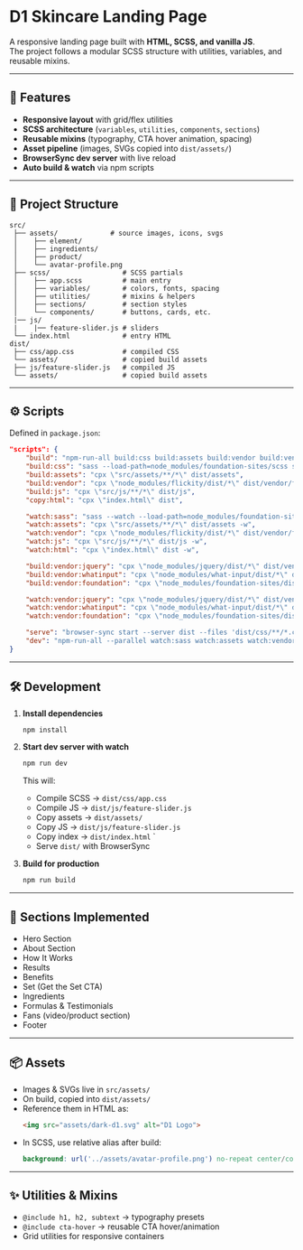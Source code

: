 # D1 Skincare Landing Page  

A responsive landing page built with **HTML, SCSS, and vanilla JS**.  
The project follows a modular SCSS structure with utilities, variables, and reusable mixins.  

---

## 🚀 Features  

- **Responsive layout** with grid/flex utilities  
- **SCSS architecture** (`variables`, `utilities`, `components`, `sections`)  
- **Reusable mixins** (typography, CTA hover animation, spacing)  
- **Asset pipeline** (images, SVGs copied into `dist/assets/`)  
- **BrowserSync dev server** with live reload  
- **Auto build & watch** via npm scripts  

---

## 📂 Project Structure  

```
src/
 ├── assets/             # source images, icons, svgs
 │    ├── element/
 │    ├── ingredients/
 │    ├── product/
 │    └── avatar-profile.png
 ├── scss/                  # SCSS partials
 │    ├── app.scss          # main entry
 │    ├── variables/        # colors, fonts, spacing
 │    ├── utilities/        # mixins & helpers
 │    ├── sections/         # section styles
 │    └── components/       # buttons, cards, etc.
 |── js/
 |    |── feature-slider.js # sliders
 └── index.html             # entry HTML
dist/
 ├── css/app.css            # compiled CSS
 └── assets/                # copied build assets
 ├── js/feature-slider.js   # compiled JS
 └── assets/                # copied build assets
```

---

## ⚙️ Scripts  

Defined in `package.json`:  

```json
"scripts": {
    "build": "npm-run-all build:css build:assets build:vendor build:vendor:jquery build:vendor:whatinput build:vendor:foundation build:js copy:html",
    "build:css": "sass --load-path=node_modules/foundation-sites/scss src/scss/app.scss dist/css/app.css --style=expanded",
    "build:assets": "cpx \"src/assets/**/*\" dist/assets",
    "build:vendor": "cpx \"node_modules/flickity/dist/*\" dist/vendor/flickity",
    "build:js": "cpx \"src/js/**/*\" dist/js",
    "copy:html": "cpx \"index.html\" dist",

    "watch:sass": "sass --watch --load-path=node_modules/foundation-sites/scss src/scss/app.scss:dist/css/app.css --style=expanded",
    "watch:assets": "cpx \"src/assets/**/*\" dist/assets -w",
    "watch:vendor": "cpx \"node_modules/flickity/dist/*\" dist/vendor/flickity -w",
    "watch:js": "cpx \"src/js/**/*\" dist/js -w",
    "watch:html": "cpx \"index.html\" dist -w",

    "build:vendor:jquery": "cpx \"node_modules/jquery/dist/*\" dist/vendor/jquery",
    "build:vendor:whatinput": "cpx \"node_modules/what-input/dist/*\" dist/vendor/what-input",
    "build:vendor:foundation": "cpx \"node_modules/foundation-sites/dist/js/*\" dist/vendor/foundation",

    "watch:vendor:jquery": "cpx \"node_modules/jquery/dist/*\" dist/vendor/jquery -w",
    "watch:vendor:whatinput": "cpx \"node_modules/what-input/dist/*\" dist/vendor/what-input -w",
    "watch:vendor:foundation": "cpx \"node_modules/foundation-sites/dist/js/*\" dist/vendor/foundation -w",

    "serve": "browser-sync start --server dist --files 'dist/css/**/*.css, dist/js/**/*.js, dist/assets/**/*, dist/vendor/**/*, dist/**/*.html'",
    "dev": "npm-run-all --parallel watch:sass watch:assets watch:vendor watch:vendor:jquery watch:vendor:whatinput watch:vendor:foundation watch:js watch:html serve"
}
```

---

## 🛠️ Development  

1. **Install dependencies**  
   ```bash
   npm install
   ```

2. **Start dev server with watch**  
   ```bash
   npm run dev
   ```

   This will:  
   - Compile SCSS → `dist/css/app.css`  
   - Compile JS   → `dist/js/feature-slider.js`  
   - Copy assets  → `dist/assets/` 
   - Copy JS      → `dist/js/feature-slider.js` 
   - Copy index   → `dist/index.html` `  
   - Serve `dist/` with BrowserSync  

3. **Build for production**  
   ```bash
   npm run build
   ```

---

## 🎨 Sections Implemented  

- Hero Section  
- About Section  
- How It Works  
- Results  
- Benefits  
- Set (Get the Set CTA)  
- Ingredients  
- Formulas & Testimonials  
- Fans (video/product section)  
- Footer  

---

## 📦 Assets  

- Images & SVGs live in `src/assets/`  
- On build, copied into `dist/assets/`  
- Reference them in HTML as:  
  ```html
  <img src="assets/dark-d1.svg" alt="D1 Logo">
  ```
- In SCSS, use relative alias after build:  
  ```scss
  background: url('../assets/avatar-profile.png') no-repeat center/cover;
  ```

---

## ✨ Utilities & Mixins  

- `@include h1, h2, subtext` → typography presets  
- `@include cta-hover` → reusable CTA hover/animation  
- Grid utilities for responsive containers  
